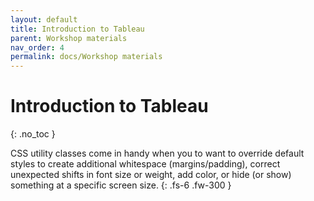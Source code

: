 ```yaml
---
layout: default
title: Introduction to Tableau
parent: Workshop materials
nav_order: 4
permalink: docs/Workshop materials
---
```


# Introduction to Tableau
{: .no_toc }

CSS utility classes come in handy when you to want to override default styles to create additional whitespace (margins/padding), correct unexpected shifts in font size or weight, add color, or hide (or show) something at a specific screen size.
{: .fs-6 .fw-300 }
